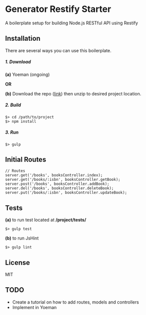 # Generator Restify Starter

A boilerplate setup for building Node.js RESTful API using Restify

## Installation

There are several ways you can use this boilerplate.


##### 1. Download
**(a)** Yoeman (ongoing)

**OR**

**(b)** Download the repo ([link](https://github.com/kdlcruz/restify-starter/archive/master.zip)) then unzip to desired project location.

##### 2. Build
````
$> cd /path/to/project
$> npm install
````

##### 3. Run

````
$> gulp
````

## Initial Routes

```
// Routes
server.get('/books', booksController.index);
server.get('/books/:isbn', booksController.getBook);
server.post('/books', booksController.addBook);
server.del('/books', booksController.deleteBook);
server.put('/books/:isbn', booksController.updateBook);
```

## Tests
**(a)** to run test located at **/project/tests/**

````
$> gulp test
````

**(b)** to run JsHint

````
$> gulp lint
````

## License


MIT

## TODO

- Create a tutorial on how to add routes, models and controllers
- Implement in Yoeman
